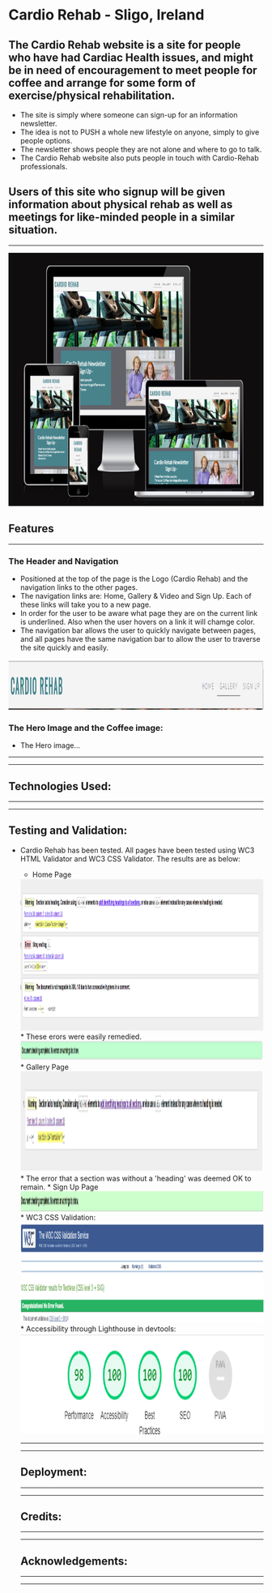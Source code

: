 # Cardio Rehab - Sligo, Ireland

## The Cardio Rehab website is a site for people who have had Cardiac Health issues, and might be in need of encouragement to meet people for coffee and arrange for some form of exercise/physical rehabilitation.

- The site is simply where someone can sign-up for an information newsletter.
- The idea is not to PUSH a whole new lifestyle on anyone, simply to give people options.
- The newsletter shows people they are not alone and where to go to talk.
- The Cardio Rehab website also puts people in touch with Cardio-Rehab professionals.

## Users of this site who signup will be given information about physical rehab as well as meetings for like-minded people in a similar situation.
---
<img src="docs/ami-response.png" alt="Responsive image" width="100%" height="500">

## Features
---
### The Header and Navigation

* Positioned at the top of the page is the Logo (Cardio Rehab) and the  navigation links to the other pages.
* The navigation links are: Home, Gallery & Video and Sign Up. Each of these links will take you to a new page.
* In order for the user to be aware what page they are on the current link is underlined. Also when the user hovers on a link it will chamge color.
* The navigation bar allows the user to quickly navigate between pages, and all pages have the same navigation bar to allow the user to traverse the site quickly and easily.

<img src="docs/nav-bar.png" alt="Navigation image" width="100%" height="100">

### The Hero Image and the Coffee image:

* The Hero image...
---
---
## Technologies Used:

---
---
## Testing and Validation:

* Cardio Rehab has been tested. All pages have been tested using WC3 HTML Validator and WC3 CSS Validator. The results are as below:
  * Home Page
  <img src="docs/index-errors.png" alt="Responsive image" width="100%" height="300">
      * These erors were easily remedied.
  <img src="docs/index-no-errors.png" alt="Responsive image" width="100%" height="40">
  * Gallery Page
  <img src="docs/gallery-html-errors.png" alt="Responsive image" width="100%" height="200">
      * The error that a section was without a 'heading' was deemed OK to remain.
  * Sign Up Page
  <img src="docs/signup-html.png" alt="Responsive image" width="100%" height="40">
  * WC3 CSS Validation:
  <img src="docs/css-validation.png" alt="Responsive image" width="100%" height="200">
  * Accessibility through Lighthouse in devtools:
  <img src="docs/lighthouse.png" alt="Responsive image" width="100%" height="200">

  ---
  ---
  ## Deployment:

  ---
  ---
  ## Credits:

  ---
  ---
  ## Acknowledgements:

  ---
  ---